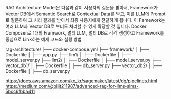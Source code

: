 RAG Architecture Model은 다음과 같이 사용자의 질문을 받아서, 
Framework가 Vector DB에서 Semantic Search로 Contextual Data를 받고, 
이를 LLM에 Prompt로 질문하여 그 처리 결과를 받아서 최종 사용자에게 전달하게 됩니다. 
이 Famework는 여러 LLM과 Vector DB로 부터도 처리할 수 있게 확장할 것 입니다.
Docker Composer로 1대의 Framwork, 멀티 LLM, 멀티 DB로 각각 생성하고 Framework를 중심으로 Link하는 예제 코드와 실행 방법

rag-architecture/
├── docker-compose.yml
├── framework/
│   ├── Dockerfile
│   ├── app.py
├── llm1/
│   ├── Dockerfile
│   ├── model_server.py
├── llm2/
│   ├── Dockerfile
│   ├── model_server.py
├── vector_db1/
│   ├── Dockerfile
│   ├── db_server.py
├── vector_db2/
│   ├── Dockerfile
│   ├── db_server.py





https://docs.aws.amazon.com/ko_kr/sagemaker/latest/dg/pipelines.html
https://medium.com/@bijit211987/advanced-rag-for-llms-slms-5bcc6fbba411
